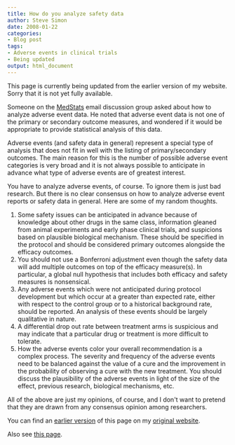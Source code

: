 ```yaml
---
title: How do you analyze safety data
author: Steve Simon
date: 2008-01-22
categories:
- Blog post
tags:
- Adverse events in clinical trials
- Being updated
output: html_document
---
```

This page is currently being updated from the earlier version of my website. Sorry that it is not yet fully available.

Someone on the [MedStats](../category/InterestingWebsites.html#MeStXx)
email discussion group asked about how to analyze adverse event data. He
noted that adverse event data is not one of the primary or secondary
outcome measures, and wondered if it would be appropriate to provide
statistical analysis of this data.

Adverse events (and safety data in general) represent a special type of
analysis that does not fit in well with the listing of primary/secondary
outcomes. The main reason for this is the number of possible adverse
event categories is very broad and it is not always possible to
anticipate in advance what type of adverse events are of greatest
interest.

You have to analyze adverse events, of course. To ignore them is just
bad research. But there is no clear consensus on how to analyze adverse
event reports or safety data in general. Here are some of my random
thoughts.

1.  Some safety issues can be anticipated in advance because of
    knowledge about other drugs in the same class, information gleaned
    from animal experiments and early phase clinical trials, and
    suspicions based on plausible biological mechanism. These should be
    specified in the protocol and should be considered primary outcomes
    alongside the efficacy outcomes.
2.  You should not use a Bonferroni adjustment even though the safety
    data will add multiple outcomes on top of the efficacy measure(s).
    In particular, a global null hypothesis that includes both efficacy
    and safety measures is nonsensical.
3.  Any adverse events which were not anticipated during protocol
    development but which occur at a greater than expected rate, either
    with respect to the control group or to a historical background
    rate, should be reported. An analysis of these events should be
    largely qualitative in nature.
4.  A differential drop out rate between treatment arms is suspicious
    and may indicate that a particular drug or treatment is more
    difficult to tolerate.
5.  How the adverse events color your overall recommendation is a
    complex process. The severity and frequency of the adverse events
    need to be balanced against the value of a cure and the improvement
    in the probability of observing a cure with the new treatment. You
    should discuss the plausibility of the adverse events in light of
    the size of the effect, previous research, biological mechanisms,
    etc.

All of the above are just my opinions, of course, and I don't want to
pretend that they are drawn from any consensus opinion among
researchers.

You can find an [earlier version][sim1] of this page on my [original website][sim2].

[sim1]: http://www.pmean.com/08/AnalyzeSafety.html
[sim2]: http://www.pmean.com/original_site.html

Also see [this page][sim3].

[sim3]: http://www.pmean.com/08a/AnalyzeSafety.html